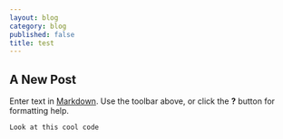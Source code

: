 ```yaml
---
layout: blog
category: blog
published: false
title: test
---
```


## A New Post

Enter text in [Markdown](http://daringfireball.net/projects/markdown/). Use the toolbar above, or click the **?** button for formatting help.


`Look at this cool code`

